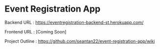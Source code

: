 # Event Registration App
 
Backend URL : https://eventregistration-backend-st.herokuapp.com/

Frontend URL : [Coming Soon]

Project Outline : https://github.com/seantan22/event-registration-app/wiki
